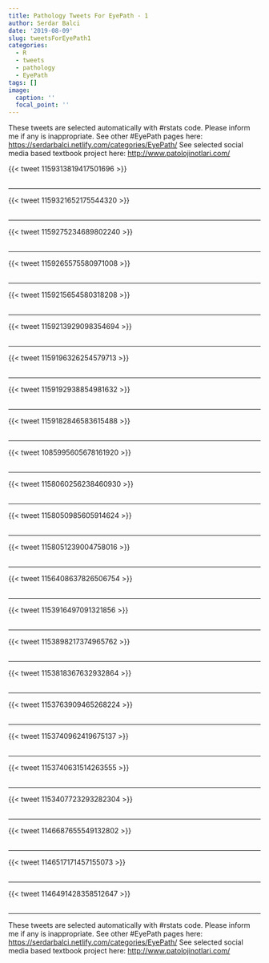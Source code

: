 ```yaml
---
title: Pathology Tweets For EyePath - 1
author: Serdar Balci
date: '2019-08-09'
slug: tweetsForEyePath1
categories:
  - R
  - tweets
  - pathology
  - EyePath
tags: []
image:
  caption: ''
  focal_point: ''
---
```



These tweets are selected automatically with #rstats code. Please inform me if any is inappropriate.
See other #EyePath pages here: https://serdarbalci.netlify.com/categories/EyePath/ 
See selected social media based textbook project here: http://www.patolojinotlari.com/

{{< tweet 1159313819417501696 >}}
<br>
<br>
<hr>
{{< tweet 1159321652175544320 >}}
<br>
<br>
<hr>
{{< tweet 1159275234689802240 >}}
<br>
<br>
<hr>
{{< tweet 1159265575580971008 >}}
<br>
<br>
<hr>
{{< tweet 1159215654580318208 >}}
<br>
<br>
<hr>
{{< tweet 1159213929098354694 >}}
<br>
<br>
<hr>
{{< tweet 1159196326254579713 >}}
<br>
<br>
<hr>
{{< tweet 1159192938854981632 >}}
<br>
<br>
<hr>
{{< tweet 1159182846583615488 >}}
<br>
<br>
<hr>
{{< tweet 1085995605678161920 >}}
<br>
<br>
<hr>
{{< tweet 1158060256238460930 >}}
<br>
<br>
<hr>
{{< tweet 1158050985605914624 >}}
<br>
<br>
<hr>
{{< tweet 1158051239004758016 >}}
<br>
<br>
<hr>
{{< tweet 1156408637826506754 >}}
<br>
<br>
<hr>
{{< tweet 1153916497091321856 >}}
<br>
<br>
<hr>
{{< tweet 1153898217374965762 >}}
<br>
<br>
<hr>
{{< tweet 1153818367632932864 >}}
<br>
<br>
<hr>
{{< tweet 1153763909465268224 >}}
<br>
<br>
<hr>
{{< tweet 1153740962419675137 >}}
<br>
<br>
<hr>
{{< tweet 1153740631514263555 >}}
<br>
<br>
<hr>
{{< tweet 1153407723293282304 >}}
<br>
<br>
<hr>
{{< tweet 1146687655549132802 >}}
<br>
<br>
<hr>
{{< tweet 1146517171457155073 >}}
<br>
<br>
<hr>
{{< tweet 1146491428358512647 >}}
<br>
<br>
<hr>


These tweets are selected automatically with #rstats code. Please inform me if any is inappropriate.
See other #EyePath pages here: https://serdarbalci.netlify.com/categories/EyePath/ 
See selected social media based textbook project here: http://www.patolojinotlari.com/
